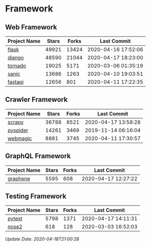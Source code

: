 # Framework

## Web Framework

| Project Name | Stars | Forks | Last Commit |
| ------------ | ----- | ----- | ----------- |
| [flask](https://github.com/pallets/flask) | 49921 | 13424 | 2020-04-16 17:52:06 |
| [django](https://github.com/django/django) | 48590 | 21044 | 2020-04-17 18:23:00 |
| [tornado](https://github.com/tornadoweb/tornado) | 19025 | 5171 | 2020-03-06 01:35:19 |
| [sanic](https://github.com/huge-success/sanic) | 13686 | 1263 | 2020-04-10 19:03:51 |
| [fastapi](https://github.com/tiangolo/fastapi) | 12656 | 801 | 2020-04-11 17:22:35 |

## Crawler Framework

| Project Name | Stars | Forks | Last Commit |
| ------------ | ----- | ----- | ----------- |
| [scrapy](https://github.com/scrapy/scrapy) | 36788 | 8521 | 2020-04-17 13:58:28 |
| [pyspider](https://github.com/binux/pyspider) | 14261 | 3469 | 2019-11-14 06:16:04 |
| [webmagic](https://github.com/code4craft/webmagic) | 8881 | 3745 | 2020-04-11 17:30:57 |

## GraphQL Framework

| Project Name | Stars | Forks | Last Commit |
| ------------ | ----- | ----- | ----------- |
| [graphene](https://github.com/graphql-python/graphene) | 5595 | 608 | 2020-04-17 12:27:22 |

## Testing Framework

| Project Name | Stars | Forks | Last Commit |
| ------------ | ----- | ----- | ----------- |
| [pytest](https://github.com/pytest-dev/pytest) | 5798 | 1371 | 2020-04-17 14:11:31 |
| [nose2](https://github.com/nose-devs/nose2) | 618 | 128 | 2020-03-03 16:52:03 |

*Update Date: 2020-04-18T21:00:28*